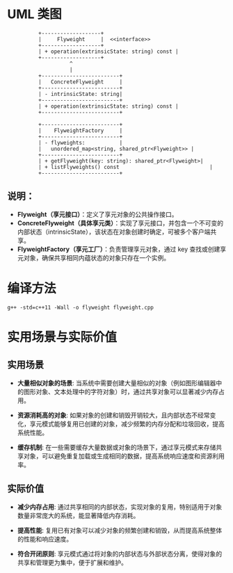 # UML 类图
```
          +-------------------+
          |     Flyweight     |  <<interface>>
          +-------------------+
          | + operation(extrinsicState: string) const |
          +-------------------+
                    ^
                    |
          +-------------------------+
          |   ConcreteFlyweight     |
          +-------------------------+
          | - intrinsicState: string|
          +-------------------------+
          | + operation(extrinsicState: string) const |
          +-------------------------+

          +-------------------------+
          |    FlyweightFactory     |
          +-------------------------+
          | - flyweights:           |
          |   unordered_map<string, shared_ptr<Flyweight>> |
          +-------------------------+
          | + getFlyweight(key: string): shared_ptr<Flyweight>|
          | + listFlyweights() const                             |
          +-------------------------+

```

## 说明：

- **Flyweight（享元接口）**：定义了享元对象的公共操作接口。
- **ConcreteFlyweight（具体享元类）**：实现了享元接口，并包含一个不可变的内部状态（intrinsicState），该状态在对象创建时确定，可被多个客户端共享。
- **FlyweightFactory（享元工厂）**：负责管理享元对象，通过 key 查找或创建享元对象，确保共享相同内蕴状态的对象只存在一个实例。

# 编译方法
```
g++ -std=c++11 -Wall -o flyweight flyweight.cpp
```

# 实用场景与实际价值
## 实用场景
- **大量相似对象的场景**:
当系统中需要创建大量相似的对象（例如图形编辑器中的图形对象、文本处理中的字符对象）时，通过共享对象可以显著减少内存占用。

- **资源消耗高的对象**:
如果对象的创建和销毁开销较大，且内部状态不经常变化，享元模式能够复用已创建的对象，减少频繁的内存分配和垃圾回收，提高系统性能。

- **缓存机制**:
在一些需要缓存大量数据或对象的场景下，通过享元模式来存储共享对象，可以避免重复加载或生成相同的数据，提高系统响应速度和资源利用率。

## 实际价值
- **减少内存占用**:
通过共享相同的内部状态，实现对象的复用，特别适用于对象数量非常庞大的系统，能显著降低内存消耗。

- **提高性能**:
复用已有对象可以减少对象的频繁创建和销毁，从而提高系统整体的性能和响应速度。

- **符合开闭原则**:
享元模式通过将对象的内部状态与外部状态分离，使得对象的共享和管理更为集中，便于扩展和维护。